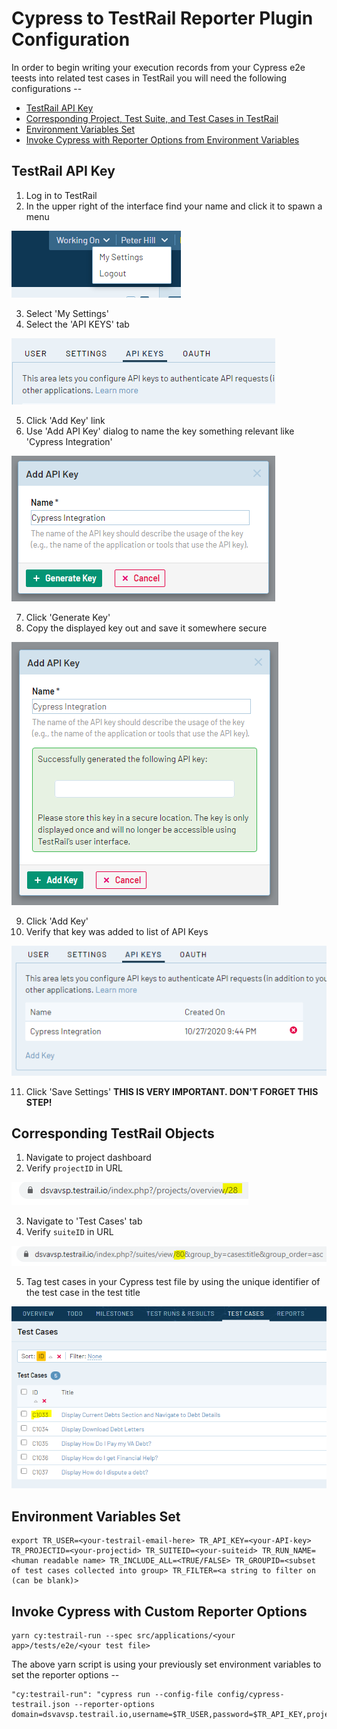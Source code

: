 # Cypress to TestRail Reporter Plugin Configuration

In order to begin writing your execution records from your Cypress e2e teests into related test cases in TestRail you will need the following configurations --
* [TestRail API Key](#testrail-api-key)
* [Corresponding Project, Test Suite, and Test Cases in TestRail](#corresponding-testrail-objects)
* [Environment Variables Set](#environment-variables-set)
* [Invoke Cypress with Reporter Options from Environment Variables](#invoke-cypress-with-custom-reporter-options)

## TestRail API Key
1. Log in to TestRail
2. In the upper right of the interface find your name and click it to spawn a menu

![Spawn Menu](spawnmenu.PNG)

3. Select 'My Settings'
4. Select the 'API KEYS' tab

![API Keys Tab](apikeystab.PNG)

5. Click 'Add Key' link
6. Use 'Add API Key' dialog to name the key something relevant like 'Cypress Integration'

![Generate Key](generatekey.PNG)

7. Click 'Generate Key'
8. Copy the displayed key out and save it somewhere secure

![Add key](addkey.png)

9. Click 'Add Key'
10. Verify that key was added to list of API Keys

![Verify key added](verifykeyadded.PNG)

11. Click 'Save Settings' **THIS IS VERY IMPORTANT. DON'T FORGET THIS STEP!**

## Corresponding TestRail Objects
1. Navigate to project dashboard
2. Verify `projectID` in URL

![Verify projectID](projectid.PNG)

3. Navigate to 'Test Cases' tab
4. Verify `suiteID` in URL

![Verify suiteID](suiteid.PNG)

5. Tag test cases in your Cypress test file by using the unique identifier of the test case in the test title

![Use test case IDs in test](testcaseid.PNG)


## Environment Variables Set
```
export TR_USER=<your-testrail-email-here> TR_API_KEY=<your-API-key> TR_PROJECTID=<your-projectid> TR_SUITEID=<your-suiteid> TR_RUN_NAME=<human readable name> TR_INCLUDE_ALL=<TRUE/FALSE> TR_GROUPID=<subset of test cases collected into group> TR_FILTER=<a string to filter on (can be blank)>
```

## Invoke Cypress with Custom Reporter Options
```
yarn cy:testrail-run --spec src/applications/<your app>/tests/e2e/<your test file>
```
The above yarn script is using your previously set environment variables to set the reporter options --
```
"cy:testrail-run": "cypress run --config-file config/cypress-testrail.json --reporter-options domain=dsvavsp.testrail.io,username=$TR_USER,password=$TR_API_KEY,projectId=$TR_PROJECTID,suiteId=$TR_SUITEID,runName=$TR_RUN_NAME,includeAllInTestRun=$TR_INCLUDE_ALL,groupId=$TR_GROUPID,filter=$TR_FILTER",
```
